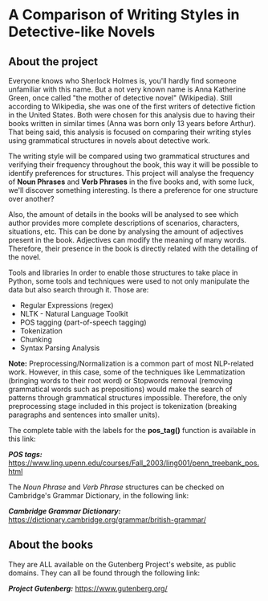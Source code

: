 # A Comparison of Writing Styles in Detective-like Novels

## About the project

Everyone knows who Sherlock Holmes is, you'll hardly find someone unfamiliar with this name. But a not very known name is Anna Katherine Green, once called "the mother of detective novel" (Wikipedia). Still according to Wikipedia, she was one of the first writers of detective fiction in the United States. Both were chosen for this analysis due to having their books written in similar times (Anna was born only 13 years before Arthur). That being said, this analysis is focused on comparing their writing styles using grammatical structures in novels about detective work.

The writing style will be compared using two grammatical structures and verifying their frequency throughout the book, this way it will be possible to identify preferences for structures. This project will analyse the frequency of **Noun Phrases** and **Verb Phrases** in the five books and, with some luck, we'll discover something interesting. Is there a preference for one structure over another?

Also, the amount of details in the books will be analysed to see which author provides more complete descriptions of scenarios, characters, situations, etc. This can be done by analysing the amount of adjectives present in the book. Adjectives can modify the meaning of many words. Therefore, their presence in the book is directly related with the detailing of the novel.

Tools and libraries
In order to enable those structures to take place in Python, some tools and techniques were used to not only manipulate the data but also search through it. Those are:

* Regular Expressions (regex)
* NLTK - Natural Language Toolkit
* POS tagging (part-of-speech tagging)
* Tokenization
* Chunking
* Syntax Parsing Analysis


**Note:** Preprocessing/Normalization is a common part of most NLP-related work. However, in this case, some of the techniques like Lemmatization (bringing words to their root word) or Stopwords removal (removing grammatical words such as prepositions) would make the search of patterns through grammatical structures impossible. Therefore, the only preprocessing stage included in this project is tokenization (breaking paragraphs and sentences into smaller units).

The complete table with the labels for the **pos_tag()** function is available in this link:

***POS tags:*** https://www.ling.upenn.edu/courses/Fall_2003/ling001/penn_treebank_pos.html

The *Noun Phrase* and *Verb Phrase* structures can be checked on Cambridge's Grammar Dictionary, in the following link:

***Cambridge Grammar Dictionary:***  https://dictionary.cambridge.org/grammar/british-grammar/

## About the books

They are ALL available on the Gutenberg Project's website, as public domains. They can all be found through the following link:

***Project Gutenberg:*** https://www.gutenberg.org/